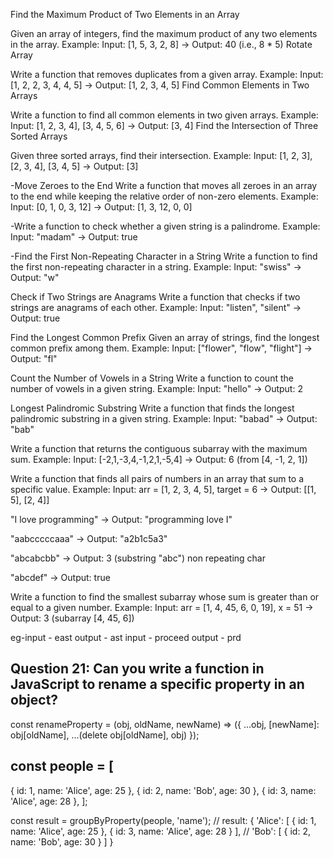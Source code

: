 Find the Maximum Product of Two Elements in an Array

Given an array of integers, find the maximum product of any two elements in the array.
Example: Input: [1, 5, 3, 2, 8] → Output: 40 (i.e., 8 * 5)
Rotate Array

Write a function that removes duplicates from a given array.
Example: Input: [1, 2, 2, 3, 4, 4, 5] → Output: [1, 2, 3, 4, 5]
Find Common Elements in Two Arrays

Write a function to find all common elements in two given arrays.
Example: Input: [1, 2, 3, 4], [3, 4, 5, 6] → Output: [3, 4]
Find the Intersection of Three Sorted Arrays

Given three sorted arrays, find their intersection.
Example: Input: [1, 2, 3], [2, 3, 4], [3, 4, 5] → Output: [3]

-Move Zeroes to the End
Write a function that moves all zeroes in an array to the end while keeping the relative order of non-zero elements.
Example: Input: [0, 1, 0, 3, 12] → Output: [1, 3, 12, 0, 0]


-Write a function to check whether a given string is a palindrome.
Example: Input: "madam" → Output: true


-Find the First Non-Repeating Character in a String
Write a function to find the first non-repeating character in a string.
Example: Input: "swiss" → Output: "w"


Check if Two Strings are Anagrams
Write a function that checks if two strings are anagrams of each other.
Example: Input: "listen", "silent" → Output: true

Find the Longest Common Prefix
Given an array of strings, find the longest common prefix among them.
Example: Input: ["flower", "flow", "flight"] → Output: "fl"

Count the Number of Vowels in a String
Write a function to count the number of vowels in a given string.
Example: Input: "hello" → Output: 2

Longest Palindromic Substring
Write a function that finds the longest palindromic substring in a given string.
Example: Input: "babad" → Output: "bab"

Write a function that returns the contiguous subarray with the maximum sum.
Example: Input: [-2,1,-3,4,-1,2,1,-5,4] → Output: 6 (from [4, -1, 2, 1])

Write a function that finds all pairs of numbers in an array that sum to a specific value.
Example: Input: arr = [1, 2, 3, 4, 5], target = 6 → Output: [[1, 5], [2, 4]]

"I love programming" → Output: "programming love I"

"aabcccccaaa" → Output: "a2b1c5a3"

"abcabcbb" → Output: 3 (substring "abc") non repeating char

"abcdef" → Output: true

Write a function to find the smallest subarray whose sum is greater than or equal to a given number.
Example: Input: arr = [1, 4, 45, 6, 0, 19], x = 51 → Output: 3 (subarray [4, 45, 6])

eg-input - east output - ast
input - proceed output - prd

## Question 21: Can you write a function in JavaScript to rename a specific property in an object?
const renameProperty = (obj, oldName, newName) => ({ ...obj, [newName]: obj[oldName], ...(delete obj[oldName], obj) });

## const people = [
  { id: 1, name: 'Alice', age: 25 },
  { id: 2, name: 'Bob', age: 30 },
  { id: 3, name: 'Alice', age: 28 },
];

const result = groupByProperty(people, 'name');
// result: { 'Alice': [ { id: 1, name: 'Alice', age: 25 }, { id: 3, name: 'Alice', age: 28 } ],
//           'Bob': [ { id: 2, name: 'Bob', age: 30 } ] }

